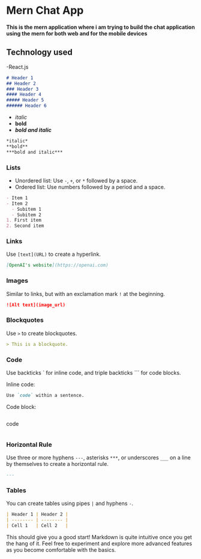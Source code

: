 # Mern Chat App
**This is the mern application where i am trying to build the chat application using the mern for both web and for the mobile devices**

## Technology used
-React.js




```markdown
# Header 1
## Header 2
### Header 3
#### Header 4
##### Header 5
###### Header 6
```

- *italic*
- **bold**
- ***bold and italic***

```markdown
*italic*
**bold**
***bold and italic***
```

### Lists
- Unordered list: Use `-`, `+`, or `*` followed by a space.
- Ordered list: Use numbers followed by a period and a space.

```markdown
- Item 1
- Item 2
  - Subitem 1
  - Subitem 2
1. First item
2. Second item
```

### Links
Use `[text](URL)` to create a hyperlink.

```markdown
[OpenAI's website](https://openai.com)
```

### Images
Similar to links, but with an exclamation mark `!` at the beginning.

```markdown
![Alt text](image_url)
```

### Blockquotes
Use `>` to create blockquotes.

```markdown
> This is a blockquote.
```

### Code
Use backticks \` for inline code, and triple backticks \`\`\` for code blocks.

Inline code: 
```markdown
Use `code` within a sentence.
```

Code block:
```markdown
```
code
```
```

### Horizontal Rule
Use three or more hyphens `---`, asterisks `***`, or underscores `___` on a line by themselves to create a horizontal rule.

```markdown
---
```

### Tables
You can create tables using pipes `|` and hyphens `-`.

```markdown
| Header 1 | Header 2 |
| -------- | -------- |
| Cell 1   | Cell 2   |
```

This should give you a good start! Markdown is quite intuitive once you get the hang of it. Feel free to experiment and explore more advanced features as you become comfortable with the basics.